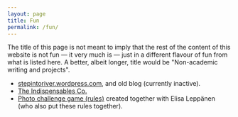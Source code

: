 ```yaml
---
layout: page
title: Fun
permalink: /fun/
---
```


<p>
The title of this page is not meant to imply that the rest of the content of this website is not fun &#8212; it very much is &#8212; just in a different flavour of fun from what is listed here. A better, albeit longer, title would be "Non-academic writing and projects".
</p>

<ul>
<li><a href="https://stepintoriver.wordpress.com/">stepintoriver.wordpress.com</a>, and old blog (currently inactive).</li>
<li><a href="https://leolobski.github.io/introuvables/">The Indispensables Co.</a></li>
<li><a href="/files/photo-challenge.pdf">Photo challenge game (rules)</a> created together with Elisa Lepp&auml;nen (who also put these rules together).</li>
</ul>
